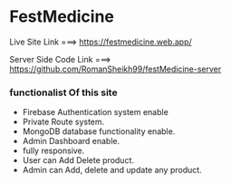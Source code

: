 # FestMedicine

Live Site Link ===> https://festmedicine.web.app/


Server Side Code Link ===> https://github.com/RomanSheikh99/festMedicine-server

### functionalist Of this site
- Firebase Authentication system enable
- Private Route system.
- MongoDB database functionality enable.
- Admin Dashboard enable.
- fully responsive.
- User can Add Delete product.
- Admin can Add, delete and update any product.
